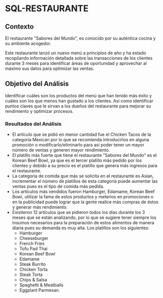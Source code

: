 # SQL-RESTAURANTE

## Contexto
El restaurante "Sabores del Mundo", es conocido por su auténtica cocina y su ambiente acogedor.

Este restaurante lanzó un nuevo menú a principios de año y ha estado recopilando información detallada sobre las transacciones de los clientes durante 3 meses para identificar áreas de oportunidad y aprovechar al máximo sus datos para optimizar las ventas.

## Objetivo del Análisis
Identificar cuáles son los productos del menú que han tenido más éxito y cuáles son los que menos han gustado a los clientes. Así como identificar puntos claves que le sirvan a los dueños del restaurante para mejorar su rendimiento y optimizar procesos.

### Resultados del Análisis
- El artículo que se pidió en menor cantidad fue el Chicken Tacos de la categoría Mexican por lo que se recomienda introducirlos en alguna promoción o modificarlo/eliminarlo para así poder tener un mayor número de ventas y generen mayor rendimiento.
- El platillo más fuerte que tiene el restaurante "Sabores del Mundo" es el Korean Beef Bowl, ya que es el tercer platillo más pedido por los clientes y debido a su precio es el platillo que genera más ingresos para el restaurante.
- La categoría de comida que más se solicita en el restaurante es Asian, incrementar el número de platillos de esta categoría puede aumentar las ventas pues es el tipo de comida más pedida.
- Los artículos más vendidos fueron Hamburger, Edamame, Korean Beef Bowl, utilizar la fama de estos productos y meterlos en promociones o en la publicidad puede lograr que la gente realice más compras de éstos y generar más rendimiento.
- Existieron 12 artículos que se pidieron todos los días durante los 3 meses que se están analizando, por lo que se sugiere tener siempre los insumos necesarios para la preparación de estos alimentos de manera diaria pues su demanda es muy alta.
Los platillos son los siguientes:
	+ Hamburger
	+ Cheeseburger
	+ French Fries
	+ Tofu Pad Thai
	+ Korean Beef Bowl
	+ Edamame
	+ Steak Burrito
	+ Chicken Torta
	+ Steak Torta
	+ Chips & Salsa
	+ Spaghetti & Meatballs
	+ Eggplant Parmesan.
